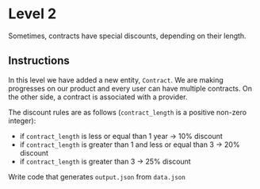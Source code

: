 # Level 2

Sometimes, contracts have special discounts, depending on their length.

## Instructions

In this level we have added a new entity, `Contract`. We are making progresses on our product and every user can have multiple contracts. On the other side, a contract is associated with a provider.

The discount rules are as follows (`contract_length` is a positive non-zero integer):
- if `contract_length` is less or equal than 1 year -> 10% discount
- if `contract_length` is greater than 1 and less or equal than 3 -> 20% discount
- if `contract_length` is greater than 3 -> 25% discount

Write code that generates `output.json` from `data.json`
